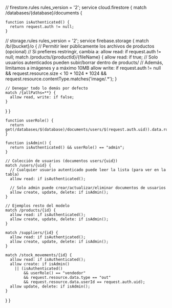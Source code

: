 // firestore.rules
rules_version = '2';
service cloud.firestore {
  match /databases/{database}/documents {

    function isAuthenticated() {
      return request.auth != null;
    }

// storage.rules
rules_version = '2';
service firebase.storage {
  match /b/{bucket}/o {
    // Permitir leer públicamente los archivos de productos (opcional)
    // Si prefieres restringir, cambia a: allow read: if request.auth != null;
    match /products/{productId}/{fileName} {
      allow read: if true;
      // Solo usuarios autenticados pueden subir/borrar dentro de products/
      // Además, limitamos a imágenes y a máximo 10MB
      allow write: if request.auth != null
                   && request.resource.size < 10 * 1024 * 1024
                   && request.resource.contentType.matches('image/.*');
    }

    // Denegar todo lo demás por defecto
    match /{allPaths=**} {
      allow read, write: if false;
    }
  }
}

    function userRole() {
      return get(/databases/$(database)/documents/users/$(request.auth.uid)).data.role;
    }

    function isAdmin() {
      return isAuthenticated() && userRole() == "admin";
    }

    // Colección de usuarios (documentos users/{uid})
    match /users/{uid} {
      // Cualquier usuario autenticado puede leer la lista (para ver en la tabla)
      allow read: if isAuthenticated();

      // Solo admin puede crear/actualizar/eliminar documentos de usuarios
      allow create, update, delete: if isAdmin();
    }

    // Ejemplos resto del modelo
    match /products/{id} {
      allow read: if isAuthenticated();
      allow create, update, delete: if isAdmin();
    }

    match /suppliers/{id} {
      allow read: if isAuthenticated();
      allow create, update, delete: if isAdmin();
    }

    match /stock_movements/{id} {
      allow read: if isAuthenticated();
      allow create: if isAdmin()
        || (isAuthenticated()
            && userRole() == "vendedor"
            && request.resource.data.type == "out"
            && request.resource.data.userId == request.auth.uid);
      allow update, delete: if isAdmin();
    }
  }
}